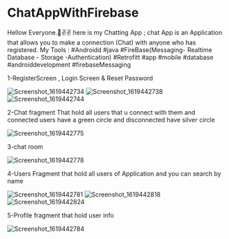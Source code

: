# ChatAppWithFirebase
Hellow Everyone.🙌✌✌
here is my Chatting App ;
chat App is an Application that allows you to make a connection
(Chat) with anyone who has registered.
My Tools :
#Androidd
#java
#FireBase(Messaging- Realtime Database - Storage -Authentication)
#Retrofitt
#app #mobile #database #androiddevelopment
#firebaseMessaging

1-RegisterScreen , Login Screen & Reset Password

![Screenshot_1619442734](https://user-images.githubusercontent.com/44526915/116099264-14e3ef00-a6ac-11eb-8ca7-618219862633.jpg)
![Screenshot_1619442738](https://user-images.githubusercontent.com/44526915/116099485-4fe62280-a6ac-11eb-9efa-71dc71889405.jpg)
![Screenshot_1619442744](https://user-images.githubusercontent.com/44526915/116099686-80c65780-a6ac-11eb-947a-5e1e6b3a9ab5.jpg)


2-Chat fragment That hold all users that u connect with them and connected users have a green circle and disconnected have silver circle

![Screenshot_1619442775](https://user-images.githubusercontent.com/44526915/116099848-aa7f7e80-a6ac-11eb-8133-96a1de7a4736.jpg)

3-chat room 

![Screenshot_1619442778](https://user-images.githubusercontent.com/44526915/116100351-1eba2200-a6ad-11eb-91a4-ea3cb7371ca3.jpg)

4-Users Fragment that hold all users of Application and you can search by name 

![Screenshot_1619442781](https://user-images.githubusercontent.com/44526915/116100461-3a252d00-a6ad-11eb-908d-e628c096f28d.jpg)
![Screenshot_1619442818](https://user-images.githubusercontent.com/44526915/116100651-6a6ccb80-a6ad-11eb-8e1e-bb3c11064a80.jpg)
![Screenshot_1619442824](https://user-images.githubusercontent.com/44526915/116100670-7062ac80-a6ad-11eb-9192-572683f42695.jpg)

5-Profile fragment that hold user info 

![Screenshot_1619442784](https://user-images.githubusercontent.com/44526915/116100823-9720e300-a6ad-11eb-9653-abd99888c67d.jpg)

